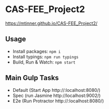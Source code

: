 
# CAS-FEE_Project2
https://mtinner.github.io/CAS-FEE_Project2/

## Usage

* Install packages: `npm i`
* Install typings: `npm run typings`
* Build, Run & Watch: `npm start`

## Main Gulp Tasks
 * Default (Start App http://:localhost:8080/)
 * Spec (run Jasmine http://localhost:9002/)
 * E2e (Run Protractor http://:localhost:8080/)
